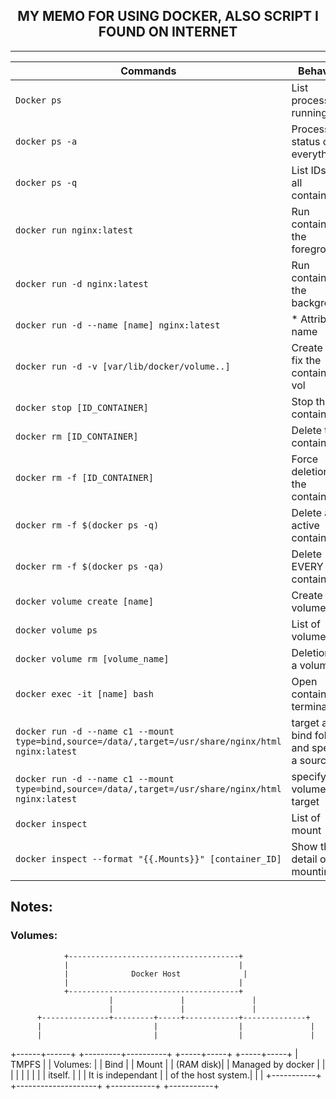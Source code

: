 <h2 align = "center"> MY MEMO FOR USING DOCKER, ALSO SCRIPT I FOUND ON INTERNET</h2>
<hr>

|          Commands                             | Behavior                            |
|---------------------------------------------  |------------------------------------ |
| `Docker ps`                                   | List processes running              |
| `docker ps -a`                                | Process status of everything        |
| `docker ps -q`                                | List IDs of all containers          |
| `docker run nginx:latest`                     | Run container in the foreground     |
| `docker run -d nginx:latest`                  | Run container in the background     |
| `docker run -d --name [name] nginx:latest`    | * Attribute name                    |
| `docker run -d -v [var/lib/docker/volume..]`  | Create and fix the container in vol | 
| `docker stop [ID_CONTAINER]`                  | Stop the container                  |
| `docker rm [ID_CONTAINER]`                    | Delete the container                |
| `docker rm -f [ID_CONTAINER]`                 | Force deletion of the container     |
| `docker rm -f $(docker ps -q)`                | Delete all active containers        |
| `docker rm -f $(docker ps -qa)`               | Delete EVERY container              |
| `docker volume create [name]`                 | Create volume                       |
| `docker volume ps`                            | List of volumes                     |
| `docker volume rm [volume_name]`              | Deletion of a volume                |
| `docker exec -it [name] bash`                 | Open container terminal             |
| `docker run -d --name c1 --mount type=bind,source=/data/,target=/usr/share/nginx/html nginx:latest` | target a bind folder and specify a source |
| `docker run -d --name c1 --mount type=bind,source=/data/,target=/usr/share/nginx/html nginx:latest` | specify a volume target
| `docker inspect`                              | List of mount                       |
| `docker inspect --format "{{.Mounts}}" [container_ID]`| Show the detail of mounting |


## Notes:

### Volumes: 
                +--------------------------------------+
                |                                      |
                |              Docker Host              |
                |                                      |
                +--------------------------------------+
                          |               |               |
                          |               |               |
          +---------------+---------+-----+------------+--------------+
          |                         |                  |               |
          |                         |                  |               |
   +------+------+      +---------+----------+      +-----+-----+    +-----+-----+
   | TMPFS     |        | Volumes:           |      | Bind      |    | Mount     |
   | (RAM disk)|        | Managed by docker  |       |      |           |    |           |
   |           |        | itself.            |
                 |      | It is independant  |
                        | of the host system.|    |           |
   +-----------+        +--------------------+      +-----------+    +-----------+
